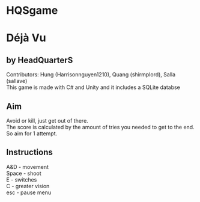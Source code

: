 # HQSgame

<h1> Déjà Vu </h1>
<h2> by HeadQuarterS </h2>
Contributors: Hung (Harrisonnguyen1210), Quang (shirmplord), Salla (sallave)
<br>
This game is made with C# and Unity and it includes a SQLite databse
<br>
<h2> Aim </h2>
Avoid or kill, just get out of there. <br>
The score is calculated by the amount of tries you needed to get to the end. So aim for 1 attempt. <br>
<h2> Instructions </h2>
A&D - movement <br>
Space - shoot <br>
E - switches <br>
C - greater vision <br>
esc - pause menu <br>
